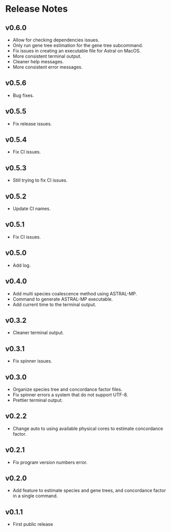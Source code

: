 # Release Notes

## v0.6.0

- Allow for checking dependencies issues.
- Only run gene tree estimation for the gene tree subcommand.
- Fix issues in creating an executable file for Astral on MacOS.
- More consistent terminal output.
- Cleaner help messages.
- More consistent error messages.

## v0.5.6

- Bug fixes.

## v0.5.5

- Fix release issues.

## v0.5.4

- Fix CI issues.

## v0.5.3

- Still trying to fix CI issues.

## v0.5.2

- Update CI names.

## v0.5.1

- Fix CI issues.

## v0.5.0

- Add log.

## v0.4.0

- Add multi species coalescence method using ASTRAL-MP.
- Command to generate ASTRAL-MP executable.
- Add current time to the terminal output.

## v0.3.2

- Cleaner terminal output.

## v0.3.1

- Fix spinner issues.

## v0.3.0

- Organize species tree and concordance factor files.
- Fix spinner errors a system that do not support UTF-8.
- Prettier terminal output.

## v0.2.2

- Change auto to using available physical cores to estimate concordance factor.

## v0.2.1

- Fix program version numbers error.

## v0.2.0

- Add feature to estimate species and gene trees, and concordance factor in a single command.

## v0.1.1

- First public release

